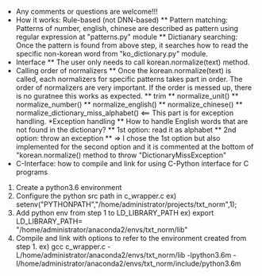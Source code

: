 * Any comments or questions are welcome!!!
* How it works: Rule-based (not DNN-based)
** Pattern matching: Patterns of number, english, chinese are described as pattern using regular expression at "patterns.py" module 
** Dictianary searching: Once the pattern is found from above step, it searches how to read the specific non-korean word from "ko_dictionary.py" module.
* Interface
** The user only needs to call korean.normalize(text) method.
* Calling order of normalizers
** Once the korean.normalize(text) is called, each normalizers for specific patterns takes part in order. The order of normalizers are very important. If the order is messed up, there is no guratnee this works as expected.
** trim
** normalize_unit()
** normalize_number()
** normalize_english()
** normalize_chinese()
** normalize_dictionary_miss_alphabet() <== This part is for exception handling. 
*Exception handling
** How to handle English words that are not found in the dictionary?
** 1st option: read it as alphabet
** 2nd option: throw an exception
** => I chose the 1st option but also implemented for the second option and it is commented at the bottom of "korean.normalize() method to throw "DictionaryMissException"
* C-Interface: how to compile and link for using C-Python interface for C programs
1. Create a python3.6 environment 
2. Configure the python src path in c_wrapper.c 
    ex) setenv("PYTHONPATH","/home/administrator/projects/txt_norm",1);
3. Add python env from step 1 to LD_LIBRARY_PATH
    ex) export LD_LIBRARY_PATH= "/home/administrator/anaconda2/envs/txt_norm/lib"
4. Compile and link with options to refer to the environment created from step 1.
    ex) gcc c_wrapper.c -L/home/administrator/anaconda2/envs/txt_norm/lib -lpython3.6m -I/home/administrator/anaconda2/envs/txt_norm/include/python3.6m

